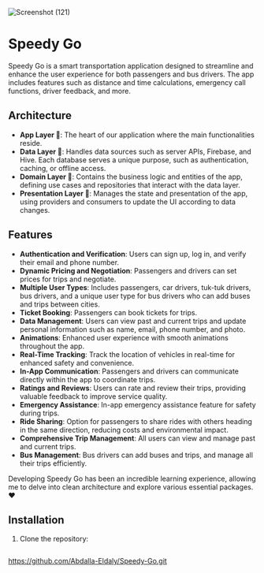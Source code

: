 ![Screenshot (121)](https://github.com/Abdalla-Eldaly/Speedy-Go/assets/145719680/c70f1e4e-47af-4adb-8127-aa050c1b45ee)
# Speedy Go


Speedy Go is a smart transportation application designed to streamline and enhance the user experience for both passengers and bus drivers. The app includes features such as distance and time calculations, emergency call functions, driver feedback, and more.

## Architecture
- **App Layer 📱**: The heart of our application where the main functionalities reside.
- **Data Layer 📲**: Handles data sources such as server APIs, Firebase, and Hive. Each database serves a unique purpose, such as authentication, caching, or offline access.
- **Domain Layer 🧠**: Contains the business logic and entities of the app, defining use cases and repositories that interact with the data layer.
- **Presentation Layer 🎨**: Manages the state and presentation of the app, using providers and consumers to update the UI according to data changes.

## Features
- **Authentication and Verification**: Users can sign up, log in, and verify their email and phone number.
- **Dynamic Pricing and Negotiation**: Passengers and drivers can set prices for trips and negotiate.
- **Multiple User Types**: Includes passengers, car drivers, tuk-tuk drivers, bus drivers, and a unique user type for bus drivers who can add buses and trips between cities.
- **Ticket Booking**: Passengers can book tickets for trips.
- **Data Management**: Users can view past and current trips and update personal information such as name, email, phone number, and photo.
- **Animations**: Enhanced user experience with smooth animations throughout the app.
- **Real-Time Tracking**: Track the location of vehicles in real-time for enhanced safety and convenience.
- **In-App Communication**: Passengers and drivers can communicate directly within the app to coordinate trips.
- **Ratings and Reviews**: Users can rate and review their trips, providing valuable feedback to improve service quality.
- **Emergency Assistance**: In-app emergency assistance feature for safety during trips.
- **Ride Sharing**: Option for passengers to share rides with others heading in the same direction, reducing costs and environmental impact.
- **Comprehensive Trip Management**: All users can view and manage past and current trips.
- **Bus Management**: Bus drivers can add buses and trips, and manage all their trips efficiently.

Developing Speedy Go has been an incredible learning experience, allowing me to delve into clean architecture and explore various essential packages. ❤️

## Installation
1. Clone the repository:
   ```bash
https://github.com/Abdalla-Eldaly/Speedy-Go.git

